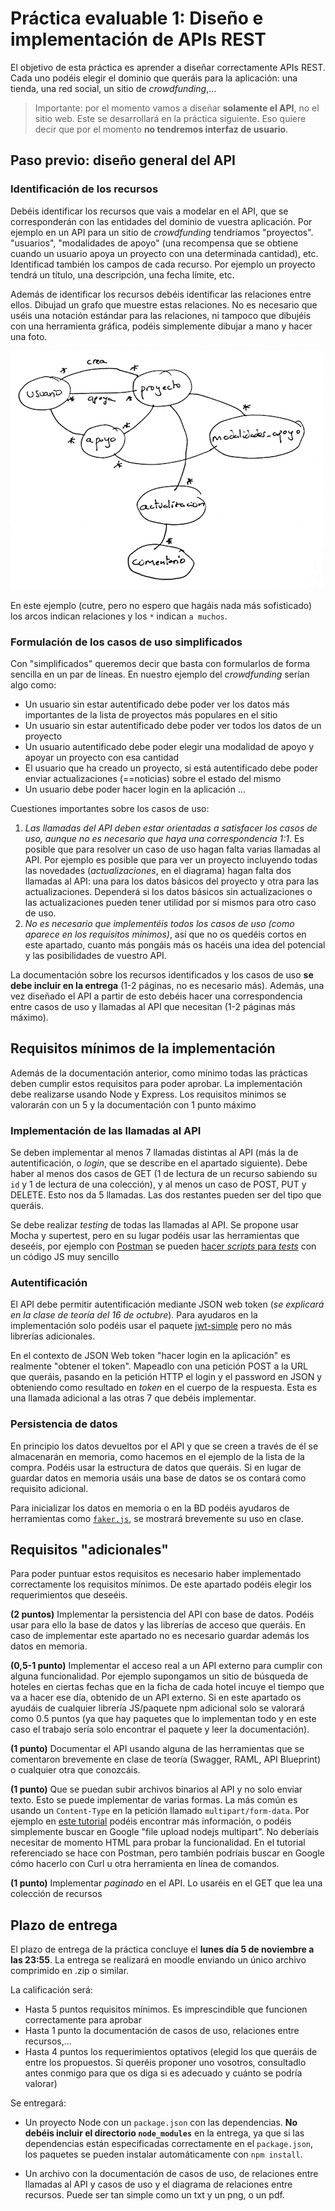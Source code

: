 # Práctica evaluable 1: Diseño e implementación de APIs REST

El objetivo de esta práctica es aprender a diseñar correctamente APIs REST. Cada uno podéis elegir el dominio que queráis para la aplicación: una tienda, una red social, un sitio de *crowdfunding*,... 

> Importante: por el momento vamos a diseñar **solamente el API**, no el sitio web. Este se desarrollará en la práctica siguiente. Eso quiere decir que por el momento **no tendremos interfaz de usuario**.

## Paso previo: diseño general del API

### Identificación de los recursos

Debéis identificar los recursos que vais a modelar en el API, que se corresponderán con las entidades del dominio de vuestra aplicación. Por ejemplo en un API para un sitio de *crowdfunding* tendríamos "proyectos". "usuarios", "modalidades de apoyo" (una recompensa que se obtiene cuando un usuario apoya un proyecto con una determinada cantidad), etc. Identificad también los campos de cada recurso. Por ejemplo un proyecto tendrá un título, una descripción, una fecha límite, etc.

Además de identificar los recursos debéis identificar las relaciones entre ellos. Dibujad un grafo que muestre estas relaciones. No es necesario que uséis una notación estándar para las relaciones, ni tampoco que dibujéis con una herramienta gráfica, podéis simplemente dibujar a mano y hacer una foto.

![](img/modelo_datos.png)

En este ejemplo (cutre, pero no espero que hagáis nada más sofisticado) los arcos indican relaciones y los `*` indican `a muchos`.

### Formulación de los casos de uso simplificados

Con "simplificados" queremos decir que basta con formularlos de forma sencilla en un par de líneas. En nuestro ejemplo del *crowdfunding* serían algo como:

* Un usuario sin estar autentificado debe poder ver los datos más importantes de la lista de proyectos más populares en el sitio
* Un usuario sin estar autentificado debe poder ver todos los datos de un proyecto
* Un usuario autentificado debe poder elegir una modalidad de apoyo y apoyar un proyecto con esa cantidad
* El usuario que ha creado un proyecto, si está autentificado debe poder enviar actualizaciones (==noticias) sobre el estado del mismo
* Un usuario debe poder hacer login en la aplicación
...

Cuestiones importantes sobre los casos de uso:

1. *Las llamadas del API deben estar orientadas a satisfacer los casos de uso, aunque no es necesario que haya una correspondencia 1:1*. Es posible que para resolver un caso de uso hagan falta varias llamadas al API. Por ejemplo es posible que para ver un proyecto incluyendo todas las novedades (*actualizaciones*, en el diagrama) hagan falta dos llamadas al API: una para los datos básicos del proyecto y otra para las actualizaciones. Dependerá si los datos básicos sin actualizaciones o las actualizaciones pueden tener utilidad por sí mismos para otro caso de uso.
2. *No es necesario que implementéis todos los casos de uso (como aparece en los requisitos mínimos)*, así que no os quedéis cortos en este apartado, cuanto más pongáis más os hacéis una idea del potencial y las posibilidades de vuestro API.

La documentación sobre los recursos identificados y los casos de uso **se debe incluir en la entrega** (1-2 páginas, no es necesario más). Además, una vez diseñado el API a partir de esto debéis hacer una correspondencia entre casos de uso y llamadas al API que necesitan (1-2 páginas más máximo).

## Requisitos mínimos de la implementación

Además de la documentación anterior, como mínimo todas las prácticas deben cumplir estos requisitos para poder aprobar. La implementación debe realizarse usando Node y Express. Los requisitos mínimos se valorarán con un 5 y la documentación con 1 punto máximo

### Implementación de las llamadas al API 

Se deben implementar al menos 7 llamadas distintas al API (más la de autentificación, o *login*, que se describe en el apartado siguiente). Debe haber al menos dos casos de GET (1 de lectura de un recurso sabiendo su `id` y 1 de lectura de una colección), y al menos un caso de POST, PUT y DELETE. Esto nos da 5 llamadas. Las dos restantes pueden ser del tipo que queráis.  

Se debe realizar *testing* de todas las llamadas al API. Se propone usar Mocha y supertest, pero en su lugar podéis usar las herramientas que deseéis, por ejemplo con [Postman](https://www.getpostman.com/) se pueden [hacer *scripts* para *tests*](https://www.getpostman.com/docs/v6/postman/scripts/test_scripts) con un código JS muy sencillo

### Autentificación

El API debe permitir autentificación mediante JSON web token (*se explicará en la clase de teoría del 16 de octubre*). Para ayudaros en la implementación solo podéis usar el paquete [jwt-simple](https://www.npmjs.com/package/jwt-simple) pero no más librerías adicionales.

En el contexto de JSON Web token "hacer login en la aplicación" es realmente "obtener el token". Mapeadlo con una petición POST a la URL que queráis, pasando en la petición HTTP el login y el password en JSON y obteniendo como resultado en *token* en el cuerpo de la respuesta. Esta es una llamada adicional a las otras 7 que debéis implementar.

### Persistencia de datos

En principio los datos devueltos por el API y que se creen a través de él se almacenarán en memoria, como hacemos en el ejemplo de la lista de la compra. Podéis usar la estructura de datos que queráis. Si en lugar de guardar datos en memoria usáis una base de datos se os contará como requisito adicional.

Para inicializar los datos en memoria o en la BD podéis ayudaros de herramientas como [`faker.js`](https://github.com/marak/Faker.js/), se mostrará brevemente su uso en clase.

## Requisitos "adicionales"

Para poder puntuar estos requisitos es necesario haber implementado correctamente los requisitos mínimos. De este apartado podéis elegir los requerimientos que deseéis.

**(2 puntos)** Implementar la persistencia del API con base de datos. Podéis usar para ello la base de datos y las librerías de acceso que queráis. En caso de implementar este apartado no es necesario guardar además los datos en memoria.

**(0,5-1 punto)** Implementar el acceso real a un API externo para cumplir con alguna funcionalidad. Por ejemplo supongamos un sitio de búsqueda de hoteles en ciertas fechas que en la ficha de cada hotel incuye el tiempo que va a hacer ese día, obtenido de un API externo. Si en este apartado os ayudáis de cualquier librería JS/paquete npm adicional solo se valorará como 0.5 puntos (ya que hay paquetes que lo implementan todo y en este caso el trabajo sería solo encontrar el paquete y leer la documentación).

**(1 punto)** Documentar el API usando alguna de las herramientas que se comentaron brevemente en clase de teoría (Swagger, RAML, API Blueprint) o cualquier otra que conozcáis.

**(1 punto)** Que se puedan subir archivos binarios al API y no solo enviar texto. Esto se puede implementar de varias formas. La más común es usando un `Content-Type` en la petición llamado `multipart/form-data`. Por ejemplo en [este tutorial](https://medium.com/@bmshamsnahid/nodejs-file-upload-using-multer-3a904516f6d2) podéis encontrar más información, o podéis simplemente buscar en Google "file upload nodejs multipart". No deberíais necesitar de momento HTML para probar la funcionalidad. En el tutorial referenciado se hace con Postman, pero también podríais buscar en Google cómo hacerlo con Curl u otra herramienta en línea de comandos.

**(1 punto)** Implementar *paginado* en el API. Lo usaréis en el GET que lea una colección de recursos

## Plazo de entrega

El plazo de entrega de la práctica concluye el **lunes día 5 de noviembre a las 23:55**. La entrega se realizará en moodle enviando un único archivo comprimido en .zip o similar. 

La calificación será:

- Hasta 5 puntos requisitos mínimos. Es imprescindible que funcionen correctamente para aprobar
- Hasta 1 punto la documentación de casos de uso, relaciones entre recursos,...
- Hasta 4 puntos los requerimientos optativos (elegid los que queráis de entre los propuestos. Si queréis proponer uno vosotros, consultadlo antes conmigo para que os diga si es adecuado y cuánto se podría valorar)

Se entregará:

- Un proyecto Node con un `package.json` con las dependencias. **No debéis incluir el directorio `node_modules`** en la entrega, ya que si las dependencias están especificadas correctamente en el `package.json`, los paquetes se pueden instalar automáticamente con `npm install`.  

- Un archivo con la documentación de casos de uso, de relaciones entre llamadas al API y casos de uso y el diagrama de relaciones entre recursos. Puede ser tan simple como un txt y un png, o un pdf.



